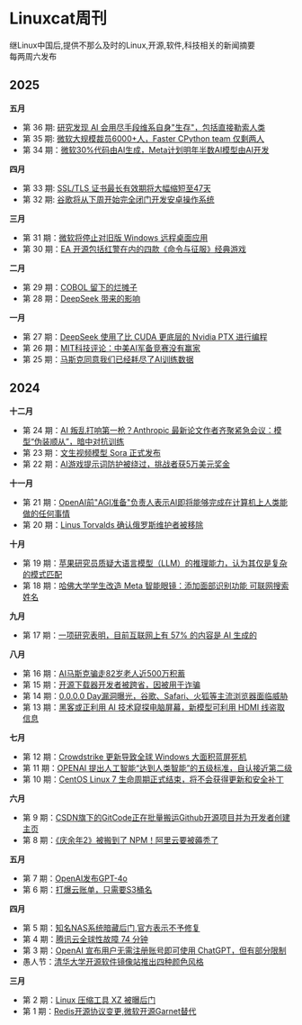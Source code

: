 # Linuxcat周刊

继Linux中国后,提供不那么及时的Linux,开源,软件,科技相关的新闻摘要  
每两周六发布

## 2025

**五月**

- 第 36 期: [研究发现 AI 会用尽手段维系自身"生存"，包括直接勒索人类](https://github.com/ssdomei232/Linux-weekly/blob/main/docs/2025/2025-12.md)
- 第 35 期: [微软大规模裁员6000+人，Faster CPython team 仅剩两人](https://github.com/ssdomei232/Linux-weekly/blob/main/docs/2025/2025-11.md)
- 第 34 期：[微软30%代码由AI生成，Meta计划明年半数AI模型由AI开发](https://github.com/ssdomei232/Linux-weekly/blob/main/docs/2025/2025-10.md)

**四月**

- 第 33 期: [SSL/TLS 证书最长有效期将大幅缩短至47天](https://github.com/ssdomei232/Linux-weekly/blob/main/docs/2025/2025-9.md)
- 第 32 期: [谷歌将从下周开始完全闭门开发安卓操作系统](https://github.com/ssdomei232/Linux-weekly/blob/main/docs/2025/2025-8.md)

**三月**

- 第 31 期：[微软将停止对旧版 Windows 远程桌面应用](https://github.com/ssdomei232/Linux-weekly/blob/main/docs/2025/2025-7.md)
- 第 30 期：[EA 开源包括红警在内的四款《命令与征服》经典游戏](https://github.com/ssdomei232/Linux-weekly/blob/main/docs/2025/2025-6.md)

**二月**

- 第 29 期：[COBOL 留下的烂摊子](https://github.com/ssdomei232/Linux-weekly/blob/main/docs/2025/2025-5.md)
- 第 28 期：[DeepSeek 带来的影响](https://github.com/ssdomei232/Linux-weekly/blob/main/docs/2025/2025-4.md)

**一月**

- 第 27 期：[DeepSeek 使用了比 CUDA 更底层的 Nvidia PTX 进行编程](https://github.com/ssdomei232/Linux-weekly/blob/main/docs/2025/2025-3.md)  
- 第 26 期：[MIT科技评论：中美AI军备竞赛没有赢家](https://github.com/ssdomei232/Linux-weekly/blob/main/docs/2025/2025-2.md)
- 第 25 期：[马斯克同意我们已经耗尽了AI训练数据](https://github.com/ssdomei232/Linux-weekly/blob/main/docs/2025/2025-1.md)

## 2024

**十二月**

- 第 24 期：[AI 叛乱打响第一枪？Anthropic 最新论文作者齐聚紧急会议：模型“伪装顺从”，暗中对抗训练](https://github.com/ssdomei232/Linux-weekly/blob/main/docs/2024/2024-24.md)
- 第 23 期：[文生视频模型 Sora 正式发布](https://github.com/ssdomei232/Linux-weekly/blob/main/docs/2024/2024-23.md)
- 第 22 期：[AI游戏提示词防护被绕过，挑战者获5万美元奖金](https://github.com/ssdomei232/Linux-weekly/blob/main/docs/2024/2024-22.md)  

**十一月**  

- 第 21 期：[OpenAI前"AGI准备"负责人表示AI即将能够完成在计算机上人类能做的任何事情](https://github.com/ssdomei232/Linux-weekly/blob/main/docs/2024/2024-21.md)
- 第 20 期：[Linus Torvalds 确认俄罗斯维护者被移除](https://github.com/ssdomei232/Linux-weekly/blob/main/docs/2024/2024-20.md)

**十月**  

- 第 19 期：[苹果研究员质疑大语言模型（LLM）的推理能力，认为其仅是复杂的模式匹配](https://github.com/ssdomei232/Linux-weekly/blob/main/docs/2024/2024-19.md)
- 第 18 期：[哈佛大学学生改造 Meta 智能眼镜：添加面部识别功能 可联网搜索姓名](https://github.com/ssdomei232/Linux-weekly/blob/main/docs/2024/2024-18.md)

**九月**  

- 第 17 期：[一项研究表明，目前互联网上有 57% 的内容是 AI 生成的](https://github.com/ssdomei232/Linux-weekly/blob/main/docs/2024/2024-17.md)  

**八月**  

- 第 16 期：[AI马斯克骗走82岁老人近500万积蓄](https://github.com/ssdomei232/Linux-weekly/blob/main/docs/2024/2024-16.md)
- 第 15 期：[开源下载器开发者被跨省，因被用于诈骗](https://github.com/ssdomei232/Linux-weekly/blob/main/docs/2024/2024-15.md)
- 第 14 期：[0.0.0.0 Day漏洞曝光，谷歌、Safari、火狐等主流浏览器面临威胁](https://github.com/ssdomei232/Linux-weekly/blob/main/docs/2024/2024-14.md)
- 第 13 期：[黑客或正利用 AI 技术窥探电脑屏幕，新模型可利用 HDMI 线盗取信息](https://github.com/ssdomei232/Linux-weekly/blob/main/docs/2024/2024-13.md)  

**七月**  

- 第 12 期：[Crowdstrike 更新导致全球 Windows 大面积蓝屏死机](https://github.com/ssdomei232/Linux-weekly/blob/main/docs/2024/2024-12.md)
- 第 11 期：[OPENAI 提出人工智能“达到人类智能”的五级标准，自认接近第二级](https://github.com/ssdomei232/Linux-weekly/blob/main/docs/2024/2024-11.md)
- 第 10 期：[CentOS Linux 7 生命周期正式结束，将不会获得更新和安全补丁](https://github.com/ssdomei232/Linux-weekly/blob/main/docs/2024/2024-10.md)

**六月**  

- 第 9 期：[CSDN旗下的GitCode正在批量搬运Github开源项目并为开发者创建主页](https://github.com/ssdomei232/Linux-weekly/blob/main/docs/2024/2024-9.md)
- 第 8 期：[《庆余年2》被搬到了 NPM！阿里云要被薅秃了](https://github.com/ssdomei232/Linux-weekly/blob/main/docs/2024/2024-8.md)

**五月**  

- 第 7 期：[OpenAI发布GPT-4o](https://github.com/ssdomei232/Linux-weekly/blob/main/docs/2024/2024-7.md)
- 第 6 期：[打爆云账单，只需要S3桶名](https://github.com/ssdomei232/Linux-weekly/blob/main/docs/2024/2024-6.md)

**四月**  

- 第 5 期：[知名NAS系统暗藏后门,官方表示不予修复](https://github.com/ssdomei232/Linux-weekly/blob/main/docs/2024/2024-5.md)
- 第 4 期：[腾讯云全球性故障 74 分钟](https://github.com/ssdomei232/Linux-weekly/blob/main/docs/2024/2024-4.md)
- 第 3 期：[OpenAI 宣布用户无需注册账号即可使用 ChatGPT，但有部分限制](https://github.com/ssdomei232/Linux-weekly/blob/main/docs/2024/2024-3.md)
- 愚人节：[清华大学开源软件镜像站推出四种颜色风格](https://github.com/ssdomei232/Linux-weekly/blob/main/docs/2024/Fool.md)

**三月**  

- 第 2 期：[Linux 压缩工具 XZ 被曝后门](https://github.com/ssdomei232/Linux-weekly/blob/main/docs/2024/2024-2.md)
- 第 1 期：[Redis开源协议变更,微软开源Garnet替代](https://github.com/ssdomei232/Linux-weekly/blob/main/docs/2024/2024-1.md)
